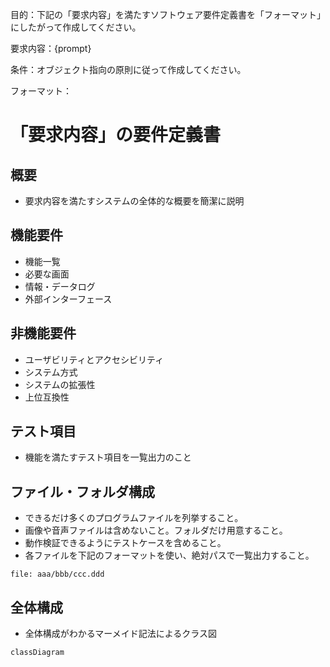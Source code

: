 目的：下記の「要求内容」を満たすソフトウェア要件定義書を「フォーマット」にしたがって作成してください。

要求内容：{prompt}

条件：オブジェクト指向の原則に従って作成してください。

フォーマット：

# 「要求内容」の要件定義書

## 概要
- 要求内容を満たすシステムの全体的な概要を簡潔に説明

## 機能要件
- 機能一覧
- 必要な画面
- 情報・データログ
- 外部インターフェース

## 非機能要件
- ユーザビリティとアクセシビリティ
- システム方式
- システムの拡張性
- 上位互換性

## テスト項目
- 機能を満たすテスト項目を一覧出力のこと

## ファイル・フォルダ構成
- できるだけ多くのプログラムファイルを列挙すること。
- 画像や音声ファイルは含めないこと。フォルダだけ用意すること。
- 動作検証できるようにテストケースを含めること。
- 各ファイルを下記のフォーマットを使い、絶対パスで一覧出力すること。
```list
file: aaa/bbb/ccc.ddd
```

## 全体構成
- 全体構成がわかるマーメイド記法によるクラス図
```mermaid
classDiagram
```


